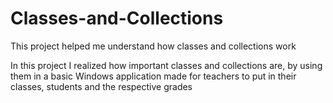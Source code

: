 # Classes-and-Collections
This project helped me understand how classes and collections work

In this project I realized how important classes and collections are, by using them in a basic Windows application made for teachers to put in their classes, students and the respective grades
